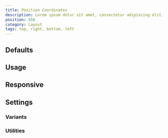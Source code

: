 ```yaml
---
title: Position Coordinates
description: Lorem ipsum dolor sit amet, consectetur adipiscing elit.
position: 556
category: Layout
tags: top, right, bottom, left
---
```


## Defaults

<TableGenerateTheme
  set="spacing"
  negative="true"
  :rules="{
    'top': ['top'],
    'right': ['right'],
    'bottom': ['bottom'],
    'left': ['left'],
}"></TableGenerateTheme>

## Usage

## Responsive

## Settings

### Variants

### Utilities
